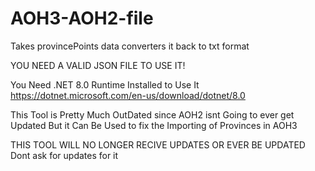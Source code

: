 # AOH3-AOH2-file
Takes provincePoints data converters it back to txt format

YOU NEED A VALID JSON FILE TO USE IT!

You Need .NET 8.0 Runtime Installed to Use It
https://dotnet.microsoft.com/en-us/download/dotnet/8.0

This Tool is Pretty Much OutDated since AOH2 isnt Going to ever get Updated
But it Can Be Used to fix the Importing of Provinces in AOH3

THIS TOOL WILL NO LONGER RECIVE UPDATES OR EVER BE UPDATED
Dont ask for updates for it
